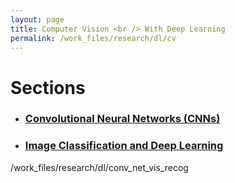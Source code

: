```yaml
---
layout: page
title: Computer Vision <br /> With Deep Learning
permalink: /work_files/research/dl/cv
---
```


# Sections

* ### [Convolutional Neural Networks (CNNs)](/work_files/research/dl/cnnx)

* ### [Image Classification and Deep Learning](/work_files/research/dl/conv_net_vis_recog)



/work_files/research/dl/conv_net_vis_recog